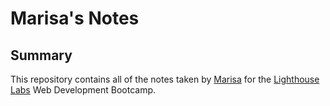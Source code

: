 # Marisa's Notes

## Summary 

This repository contains all of the notes taken by [Marisa](https://github.com/risatronic) for the [Lighthouse Labs](https://www.lighthouselabs.ca/) Web Development Bootcamp.